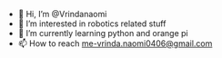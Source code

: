 - 👋 Hi, I’m @Vrindanaomi
- 👀 I’m interested in robotics related stuff
- 🌱 I’m currently learning python and orange pi
- 📫 How to reach me-vrinda.naomi0406@gmail.com

<!---
Vrindanaomi/Vrindanaomi is a ✨ special ✨ repository because its `README.md` (this file) appears on your GitHub profile.
You can click the Preview link to take a look at your changes.
--->
